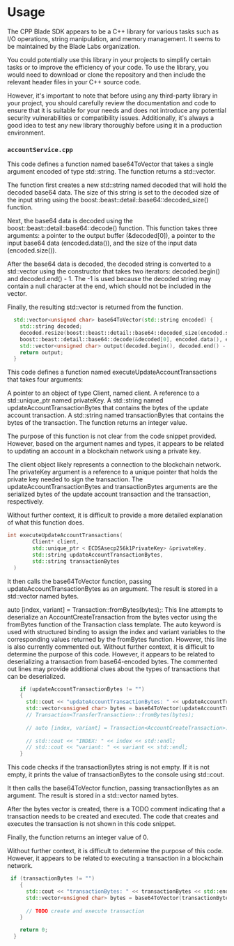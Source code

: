 # Usage

The CPP Blade SDK appears to be a C++ library for various tasks such as I/O operations, string manipulation, and memory management. It seems to be maintained by the Blade Labs organization.

You could potentially use this library in your projects to simplify certain tasks or to improve the efficiency of your code. To use the library, you would need to download or clone the repository and then include the relevant header files in your C++ source code.

However, it's important to note that before using any third-party library in your project, you should carefully review the documentation and code to ensure that it is suitable for your needs and does not introduce any potential security vulnerabilities or compatibility issues. Additionally, it's always a good idea to test any new library thoroughly before using it in a production environment.

### `accountService.cpp`

This code defines a function named base64ToVector that takes a single argument encoded of type std::string. The function returns a std::vector.

The function first creates a new std::string named decoded that will hold the decoded base64 data. The size of this string is set to the decoded size of the input string using the boost::beast::detail::base64::decoded\_size() function.

Next, the base64 data is decoded using the boost::beast::detail::base64::decode() function. This function takes three arguments: a pointer to the output buffer (\&decoded\[0]), a pointer to the input base64 data (encoded.data()), and the size of the input data (encoded.size()).

After the base64 data is decoded, the decoded string is converted to a std::vector using the constructor that takes two iterators: decoded.begin() and decoded.end() - 1. The -1 is used because the decoded string may contain a null character at the end, which should not be included in the vector.

Finally, the resulting std::vector is returned from the function.

```cpp
  std::vector<unsigned char> base64ToVector(std::string encoded) {
    std::string decoded;
    decoded.resize(boost::beast::detail::base64::decoded_size(encoded.size()));
    boost::beast::detail::base64::decode(&decoded[0], encoded.data(), encoded.size());
    std::vector<unsigned char> output(decoded.begin(), decoded.end() - 1);
    return output;
  }
```

This code defines a function named executeUpdateAccountTransactions that takes four arguments:

A pointer to an object of type Client, named client. A reference to a std::unique\_ptr named privateKey. A std::string named updateAccountTransactionBytes that contains the bytes of the update account transaction. A std::string named transactionBytes that contains the bytes of the transaction. The function returns an integer value.

The purpose of this function is not clear from the code snippet provided. However, based on the argument names and types, it appears to be related to updating an account in a blockchain network using a private key.

The client object likely represents a connection to the blockchain network. The privateKey argument is a reference to a unique pointer that holds the private key needed to sign the transaction. The updateAccountTransactionBytes and transactionBytes arguments are the serialized bytes of the update account transaction and the transaction, respectively.

Without further context, it is difficult to provide a more detailed explanation of what this function does.

```cpp
int executeUpdateAccountTransactions(
        Client* client, 
        std::unique_ptr < ECDSAsecp256k1PrivateKey> &privateKey,
        std::string updateAccountTransactionBytes,
        std::string transactionBytes
  )
```

It then calls the base64ToVector function, passing updateAccountTransactionBytes as an argument. The result is stored in a std::vector named bytes.

auto \[index, variant] = Transaction::fromBytes(bytes);: This line attempts to deserialize an AccountCreateTransaction from the bytes vector using the fromBytes function of the Transaction class template. The auto keyword is used with structured binding to assign the index and variant variables to the corresponding values returned by the fromBytes function. However, this line is also currently commented out. Without further context, it is difficult to determine the purpose of this code. However, it appears to be related to deserializing a transaction from base64-encoded bytes. The commented out lines may provide additional clues about the types of transactions that can be deserialized.

```cpp
    if (updateAccountTransactionBytes != "")
    {
      std::cout << "updateAccountTransactionBytes: " << updateAccountTransactionBytes << std::endl;
      std::vector<unsigned char> bytes = base64ToVector(updateAccountTransactionBytes);
      // Transaction<TransferTransaction>::fromBytes(bytes);
      
      // auto [index, variant] = Transaction<AccountCreateTransaction>::fromBytes(bytes);
                  
      // std::cout << "INDEX: " << index << std::endl;
      // std::cout << "variant: " << variant << std::endl;
    }
```

This code checks if the transactionBytes string is not empty. If it is not empty, it prints the value of transactionBytes to the console using std::cout.

It then calls the base64ToVector function, passing transactionBytes as an argument. The result is stored in a std::vector named bytes.

After the bytes vector is created, there is a TODO comment indicating that a transaction needs to be created and executed. The code that creates and executes the transaction is not shown in this code snippet.

Finally, the function returns an integer value of 0.

Without further context, it is difficult to determine the purpose of this code. However, it appears to be related to executing a transaction in a blockchain network.

```cpp
 if (transactionBytes != "")
    {
      std::cout << "transactionBytes: " << transactionBytes << std::endl;
      std::vector<unsigned char> bytes = base64ToVector(transactionBytes);
      
      // TODO create and execute transaction
    }

    return 0;
  }
```
